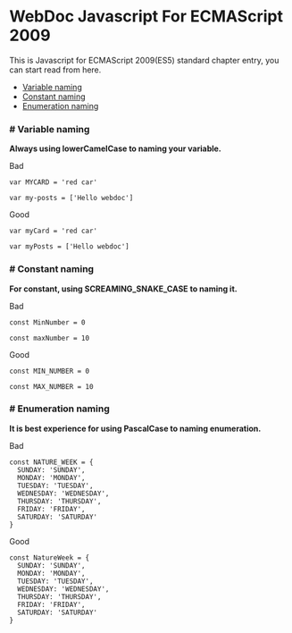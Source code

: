 # WebDoc Javascript For ECMAScript 2009

This is Javascript for ECMAScript 2009(ES5) standard chapter entry, you can start read from here.

- [Variable naming](#Variable-naming)
- [Constant naming](#Constant-naming)
- [Enumeration naming](#Enumeration-naming)

<a name="Variable-naming"></a>

### # Variable naming

**Always using lowerCamelCase to naming your variable.**

Bad

```
var MYCARD = 'red car'

var my-posts = ['Hello webdoc']
```

Good

```
var myCard = 'red car'

var myPosts = ['Hello webdoc']
```

<a name="Constant-naming"></a>

### # Constant naming

**For constant, using SCREAMING_SNAKE_CASE to naming it.**

Bad

```
const MinNumber = 0

const maxNumber = 10
```

Good

```
const MIN_NUMBER = 0

const MAX_NUMBER = 10
```

<a name="Enumeration-naming"></a>

### # Enumeration naming

**It is best experience for using PascalCase to naming enumeration.**

Bad

```
const NATURE_WEEK = {
  SUNDAY: 'SUNDAY',
  MONDAY: 'MONDAY',
  TUESDAY: 'TUESDAY',
  WEDNESDAY: 'WEDNESDAY',
  THURSDAY: 'THURSDAY',
  FRIDAY: 'FRIDAY',
  SATURDAY: 'SATURDAY'
}
```

Good

```
const NatureWeek = {
  SUNDAY: 'SUNDAY',
  MONDAY: 'MONDAY',
  TUESDAY: 'TUESDAY',
  WEDNESDAY: 'WEDNESDAY',
  THURSDAY: 'THURSDAY',
  FRIDAY: 'FRIDAY',
  SATURDAY: 'SATURDAY'
}
```
